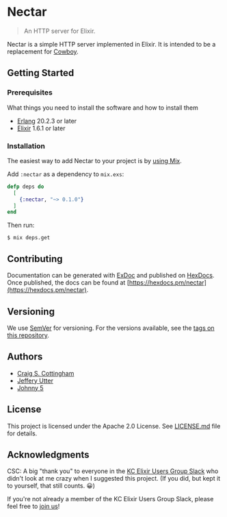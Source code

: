 # Nectar

> An HTTP server for Elixir.

Nectar is a simple HTTP server implemented in Elixir. It is intended to be a replacement for [Cowboy](https://github.com/ninenines/cowboy).

## Getting Started

### Prerequisites

What things you need to install the software and how to install them

* [Erlang](https://www.erlang.org/) 20.2.3 or later
* [Elixir](https://elixir-lang.org/) 1.6.1 or later

### Installation

The easiest way to add Nectar to your project is by [using Mix](http://elixir-lang.org/getting-started/mix-otp/introduction-to-mix.html).

Add `:nectar` as a dependency to `mix.exs`:

```elixir
defp deps do
  [
    {:nectar, "~> 0.1.0"}
  ]
end
```

Then run:

```shell
$ mix deps.get
```

## Contributing

Documentation can be generated with [ExDoc](https://github.com/elixir-lang/ex_doc)
and published on [HexDocs](https://hexdocs.pm). Once published, the docs can
be found at [https://hexdocs.pm/nectar](https://hexdocs.pm/nectar).

## Versioning

We use [SemVer](http://semver.org/) for versioning. For the versions available, see the [tags on this repository](https://github.com/kcelixir/nectar/tags).

## Authors

* [Craig S. Cottingham](https://github.com/CraigCottingham)
* [Jeffery Utter](https://github.com/jeffutter)
* [Johnny 5](https://github.com/djgoku)

## License

This project is licensed under the Apache 2.0 License. See [LICENSE.md](LICENSE.md) file for details.

## Acknowledgments

CSC: A big "thank you" to everyone in the [KC Elixir Users Group Slack](https://kcelixir.slack.com) who didn't look at me crazy when I suggested this project. (If you did, but kept it to yourself, that still counts. 😀)

If you're not already a member of the KC Elixir Users Group Slack, please feel free to [join us](http://kcelixir-slack.herokuapp.com/)!

